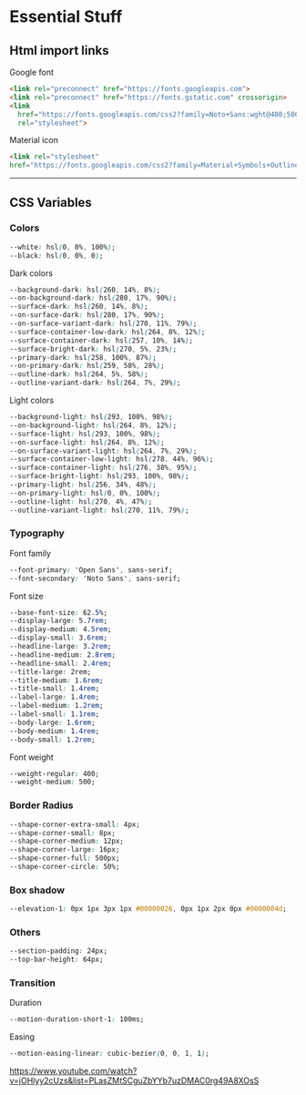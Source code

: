 # Essential Stuff

## Html import links

Google font

``` html
<link rel="preconnect" href="https://fonts.googleapis.com">
<link rel="preconnect" href="https://fonts.gstatic.com" crossorigin>
<link
  href="https://fonts.googleapis.com/css2?family=Noto+Sans:wght@400;500&family=Open+Sans:wght@400;500&display=swap"
  rel="stylesheet">
```

Material icon

``` html
<link rel="stylesheet"
href="https://fonts.googleapis.com/css2?family=Material+Symbols+Outlined:opsz,wght,FILL,GRAD@24,400,0,0" />
```

---

## CSS Variables

### Colors

``` css
--white: hsl(0, 0%, 100%);
--black: hsl(0, 0%, 0);
```

Dark colors

``` css
--background-dark: hsl(260, 14%, 8%);
--on-background-dark: hsl(280, 17%, 90%);
--surface-dark: hsl(260, 14%, 8%);
--on-surface-dark: hsl(280, 17%, 90%);
--on-surface-variant-dark: hsl(270, 11%, 79%);
--surface-container-low-dark: hsl(264, 8%, 12%);
--surface-container-dark: hsl(257, 10%, 14%);
--surface-bright-dark: hsl(270, 5%, 23%);
--primary-dark: hsl(258, 100%, 87%);
--on-primary-dark: hsl(259, 58%, 28%);
--outline-dark: hsl(264, 5%, 58%);
--outline-variant-dark: hsl(264, 7%, 29%);
```

Light colors

``` css
--background-light: hsl(293, 100%, 98%);
--on-background-light: hsl(264, 8%, 12%);
--surface-light: hsl(293, 100%, 98%);
--on-surface-light: hsl(264, 8%, 12%);
--on-surface-variant-light: hsl(264, 7%, 29%);
--surface-container-low-light: hsl(278, 44%, 96%);
--surface-container-light: hsl(276, 38%, 95%);
--surface-bright-light: hsl(293, 100%, 98%);
--primary-light: hsl(256, 34%, 48%);
--on-primary-light: hsl(0, 0%, 100%);
--outline-light: hsl(270, 4%, 47%);
--outline-variant-light: hsl(270, 11%, 79%);
```

### Typography

Font family

``` css
--font-primary: 'Open Sans', sans-serif;
--font-secondary: 'Noto Sans', sans-serif;
```

Font size

``` css
--base-font-size: 62.5%;
--display-large: 5.7rem;
--display-medium: 4.5rem;
--display-small: 3.6rem;
--headline-large: 3.2rem;
--headline-medium: 2.8rem;
--headline-small: 2.4rem;
--title-large: 2rem;
--title-medium: 1.6rem;
--title-small: 1.4rem;
--label-large: 1.4rem;
--label-medium: 1.2rem;
--label-small: 1.1rem;
--body-large: 1.6rem;
--body-medium: 1.4rem;
--body-small: 1.2rem;
```

Font weight

``` css
--weight-regular: 400;
--weight-medium: 500;
```

### Border Radius

``` css
--shape-corner-extra-small: 4px;
--shape-corner-small: 8px;
--shape-corner-medium: 12px;
--shape-corner-large: 16px;
--shape-corner-full: 500px;
--shape-corner-circle: 50%;
```

### Box shadow

``` css
--elevation-1: 0px 1px 3px 1px #00000026, 0px 1px 2px 0px #0000004d;
```

### Others

``` css
--section-padding: 24px;
--top-bar-height: 64px;
```

### Transition

Duration

``` css
--motion-duration-short-1: 100ms;
```

Easing

``` css
--motion-easing-linear: cubic-bezier(0, 0, 1, 1);
```


https://www.youtube.com/watch?v=jOHlyy2cUzs&list=PLasZMtSCguZbYYb7uzDMAC0rg49A8XOsS